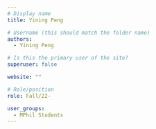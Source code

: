 ```yaml
---
# Display name
title: Yining Peng

# Username (this should match the folder name)
authors:
  - Yining Peng

# Is this the primary user of the site?
superuser: false

website: ""

# Role/position
role: Fall/22-

user_groups:
  - MPhil Students
---
```

